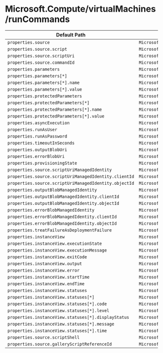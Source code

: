# Microsoft.Compute/virtualMachines/runCommands

| Default Path | Alias |
|---|---|
| `properties.source` | `Microsoft.Compute/virtualMachines/runCommands/source` |
| `properties.source.script` | `Microsoft.Compute/virtualMachines/runCommands/source.script` |
| `properties.source.scriptUri` | `Microsoft.Compute/virtualMachines/runCommands/source.scriptUri` |
| `properties.source.commandId` | `Microsoft.Compute/virtualMachines/runCommands/source.commandId` |
| `properties.parameters` | `Microsoft.Compute/virtualMachines/runCommands/parameters` |
| `properties.parameters[*]` | `Microsoft.Compute/virtualMachines/runCommands/parameters[*]` |
| `properties.parameters[*].name` | `Microsoft.Compute/virtualMachines/runCommands/parameters[*].name` |
| `properties.parameters[*].value` | `Microsoft.Compute/virtualMachines/runCommands/parameters[*].value` |
| `properties.protectedParameters` | `Microsoft.Compute/virtualMachines/runCommands/protectedParameters` |
| `properties.protectedParameters[*]` | `Microsoft.Compute/virtualMachines/runCommands/protectedParameters[*]` |
| `properties.protectedParameters[*].name` | `Microsoft.Compute/virtualMachines/runCommands/protectedParameters[*].name` |
| `properties.protectedParameters[*].value` | `Microsoft.Compute/virtualMachines/runCommands/protectedParameters[*].value` |
| `properties.asyncExecution` | `Microsoft.Compute/virtualMachines/runCommands/asyncExecution` |
| `properties.runAsUser` | `Microsoft.Compute/virtualMachines/runCommands/runAsUser` |
| `properties.runAsPassword` | `Microsoft.Compute/virtualMachines/runCommands/runAsPassword` |
| `properties.timeoutInSeconds` | `Microsoft.Compute/virtualMachines/runCommands/timeoutInSeconds` |
| `properties.outputBlobUri` | `Microsoft.Compute/virtualMachines/runCommands/outputBlobUri` |
| `properties.errorBlobUri` | `Microsoft.Compute/virtualMachines/runCommands/errorBlobUri` |
| `properties.provisioningState` | `Microsoft.Compute/virtualMachines/runCommands/provisioningState` |
| `properties.source.scriptUriManagedIdentity` | `Microsoft.Compute/virtualMachines/runCommands/source.scriptUriManagedIdentity` |
| `properties.source.scriptUriManagedIdentity.clientId` | `Microsoft.Compute/virtualMachines/runCommands/source.scriptUriManagedIdentity.clientId` |
| `properties.source.scriptUriManagedIdentity.objectId` | `Microsoft.Compute/virtualMachines/runCommands/source.scriptUriManagedIdentity.objectId` |
| `properties.outputBlobManagedIdentity` | `Microsoft.Compute/virtualMachines/runCommands/outputBlobManagedIdentity` |
| `properties.outputBlobManagedIdentity.clientId` | `Microsoft.Compute/virtualMachines/runCommands/outputBlobManagedIdentity.clientId` |
| `properties.outputBlobManagedIdentity.objectId` | `Microsoft.Compute/virtualMachines/runCommands/outputBlobManagedIdentity.objectId` |
| `properties.errorBlobManagedIdentity` | `Microsoft.Compute/virtualMachines/runCommands/errorBlobManagedIdentity` |
| `properties.errorBlobManagedIdentity.clientId` | `Microsoft.Compute/virtualMachines/runCommands/errorBlobManagedIdentity.clientId` |
| `properties.errorBlobManagedIdentity.objectId` | `Microsoft.Compute/virtualMachines/runCommands/errorBlobManagedIdentity.objectId` |
| `properties.treatFailureAsDeploymentFailure` | `Microsoft.Compute/virtualMachines/runCommands/treatFailureAsDeploymentFailure` |
| `properties.instanceView` | `Microsoft.Compute/virtualMachines/runCommands/instanceView` |
| `properties.instanceView.executionState` | `Microsoft.Compute/virtualMachines/runCommands/instanceView.executionState` |
| `properties.instanceView.executionMessage` | `Microsoft.Compute/virtualMachines/runCommands/instanceView.executionMessage` |
| `properties.instanceView.exitCode` | `Microsoft.Compute/virtualMachines/runCommands/instanceView.exitCode` |
| `properties.instanceView.output` | `Microsoft.Compute/virtualMachines/runCommands/instanceView.output` |
| `properties.instanceView.error` | `Microsoft.Compute/virtualMachines/runCommands/instanceView.error` |
| `properties.instanceView.startTime` | `Microsoft.Compute/virtualMachines/runCommands/instanceView.startTime` |
| `properties.instanceView.endTime` | `Microsoft.Compute/virtualMachines/runCommands/instanceView.endTime` |
| `properties.instanceView.statuses` | `Microsoft.Compute/virtualMachines/runCommands/instanceView.statuses` |
| `properties.instanceView.statuses[*]` | `Microsoft.Compute/virtualMachines/runCommands/instanceView.statuses[*]` |
| `properties.instanceView.statuses[*].code` | `Microsoft.Compute/virtualMachines/runCommands/instanceView.statuses[*].code` |
| `properties.instanceView.statuses[*].level` | `Microsoft.Compute/virtualMachines/runCommands/instanceView.statuses[*].level` |
| `properties.instanceView.statuses[*].displayStatus` | `Microsoft.Compute/virtualMachines/runCommands/instanceView.statuses[*].displayStatus` |
| `properties.instanceView.statuses[*].message` | `Microsoft.Compute/virtualMachines/runCommands/instanceView.statuses[*].message` |
| `properties.instanceView.statuses[*].time` | `Microsoft.Compute/virtualMachines/runCommands/instanceView.statuses[*].time` |
| `properties.source.scriptShell` | `Microsoft.Compute/virtualMachines/runCommands/source.scriptShell` |
| `properties.source.galleryScriptReferenceId` | `Microsoft.Compute/virtualMachines/runCommands/source.galleryScriptReferenceId` |

